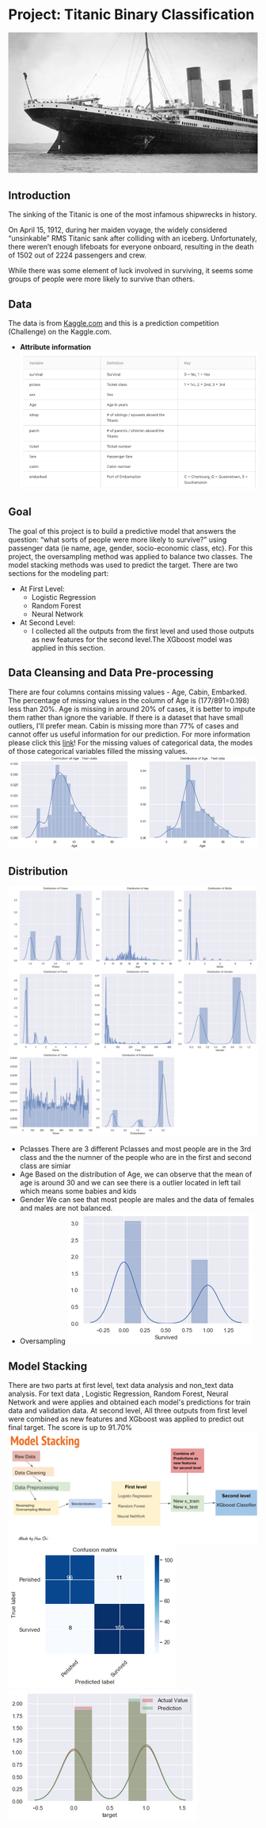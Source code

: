 # Project:  Titanic Binary Classification 
![images/Titanic.jpg](images/Titanic.jpg)
## Introduction
The sinking of the Titanic is one of the most infamous shipwrecks in history.

On April 15, 1912, during her maiden voyage, the widely considered “unsinkable” RMS Titanic sank after colliding with an iceberg. Unfortunately, there weren’t enough lifeboats for everyone onboard, resulting in the death of 1502 out of 2224 passengers and crew.

While there was some element of luck involved in surviving, it seems some groups of people were more likely to survive than others.
## Data
The data is from [Kaggle.com](https://www.kaggle.com/c/titanic/overview) and this is a prediction competition (Challenge) on the Kaggle.com.
- **Attribute information**
![images/data_dictionary.png](images/data_dictionary.png)
## Goal
The goal of this project is to build a predictive model that answers the question: “what sorts of people were more likely to survive?” using passenger data (ie name, age, gender, socio-economic class, etc). For this project, the oversampling method was applied to balance two classes. The model stacking methods was used to predict the target. There are two sections for the modeling part: 
- At First Level:
    - Logistic Regression
    - Random Forest
    - Neural Network
- At Second Level:
    -  I collected all the outputs from the first level and used those outputs as new features for the second level.The XGboost model was applied in this section.
## Data Cleansing and Data Pre-processing
There are four columns contains missing values - Age, Cabin, Embarked. The percentage of missing values in the column of Age is  (177/891=0.198) less than 20%. Age is missing in around 20% of cases, it is better to impute them rather than ignore the variable. If there is a dataset that have small outliers, I'll prefer mean. Cabin is missing more than 77% of cases and cannot offer us useful information for our prediction. For more information please click this [link](https://en.wikipedia.org/wiki/Imputation_(statistics))! For the missing values of categorical data, the modes of those categorical variables filled the missing values.
![images/Distribution_Age.png](images/Distribution_Age.png)
## Distribution
![images/features_distributions.png](images/features_distributions.png)
- Pclasses
There are 3 different Pclasses and most people are in the 3rd class and the the numner of the people who are in the first and second class are simiar 
- Age
Based on the distribution of Age, we can observe that the mean of age is around 30
and we can see there is a outlier located in left tail 
which means some babies and kids
- Gender 
We can see that most people are males and the data of females and males are not balanced.
- Oversampling
![images/target_distribution.png](images/target_distribution.png)
## Model Stacking
There are two parts at first level, text data analysis and non_text data analysis. For text data , Logistic Regression, Random Forest, Neural Network and  were applies and obtained each model's predictions for train data and validation data.
At second level, All three outputs from first level were combined as new features and XGboost was applied to predict out final target. 
The score is up to 91.70% 
![images/model_stacking.png](images/model_stacking.png)
![images/confusion_matrix.png](images/confusion_matrix.png)
![images/prediction_vs_actual.png](images/prediction_vs_actual.png)
